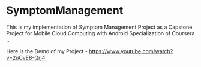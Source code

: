 SymptomManagement
=================

This is my implementation of Symptom Management Project as a Capstone Project for Mobile Cloud Computing with Android Specialization of Coursera ..

Here is the Demo of my Project - https://www.youtube.com/watch?v=2uCvE8-Qrj4


